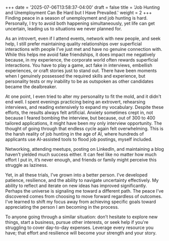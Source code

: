 +++
date = '2025-07-06T13:58:37-04:00'
draft = false
title = 'Job Hunting and Unemployment Can Be Hard but I Have Prevailed.'
weight = 2
+++
Finding peace in a season of unemployment and job hunting is hard. Personally, I try to avoid both happening
simultaneously, yet life can get uncertain, leading us to situations we never planned for.

As an introvert, even if I attend events, network with new people, and seek help, I still prefer maintaining quality
relationships over superficial interactions with people I’ve just met and have no genuine connection with. While this
helps me avoid fake friendships, it does impact me negatively because, in my experience, the corporate world often
rewards superficial interactions. You have to play a game, act fake in interviews, embellish experiences, or craft
stories just to stand out. There have been moments when I genuinely possessed the required skills and experience, but
personality tests or my inability to be as outspoken as other candidates became the dealbreaker.

At one point, I even tried to alter my personality to fit the mold, and it didn't end well. I spent evenings practicing
being an extrovert, rehearsing interviews, and reading extensively to expand my vocabulary. Despite these efforts, the
results always felt artificial. Anxiety sometimes crept in, not because I feared bombing the interview, but because, out
of 300 to 400 tailored applications, it might have been my only interview opportunity. The thought of going through that
endless cycle again felt overwhelming. This is the harsh reality of job hunting in the age of AI, where hundreds of
applicants use AI-assisted tools to flood job postings, myself included.

Networking, attending meetups, posting on LinkedIn, and maintaining a blog haven’t yielded much success either. It can
feel like no matter how much effort I put in, it’s never enough, and friends or family might perceive this struggle as
laziness.

Yet, in all these trials, I’ve grown into a better person. I’ve developed patience, resilience, and the ability to
navigate uncertainty effectively. My ability to reflect and iterate on new ideas has improved significantly. Perhaps the
universe is signaling me toward a different path. The peace I’ve discovered comes from choosing to move forward
regardless of outcomes. I've learned to shift my focus away from achieving specific goals toward appreciating the person
I am becoming in the process.

To anyone going through a similar situation: don’t hesitate to explore new things, start a business, pursue other
interests, or seek help if you're struggling to cover day-to-day expenses. Leverage every resource you have; that effort
and resilience will become your strength and your story.